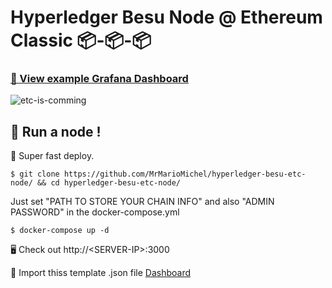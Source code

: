 # Hyperledger Besu Node @ Ethereum Classic 📦-📦-📦

### [👀 View example Grafana Dashboard](https://grafana.mariomichel.com/d/5S-6O8VZk/hyperledger-besu-node-at-ethereum-classic?orgId=1&refresh=10s)

![etc-is-comming](https://user-images.githubusercontent.com/30075959/113187315-fe877680-9258-11eb-836f-8874a917530e.png)

## 🏃 Run a node !

🚀 Super fast deploy. 

```
$ git clone https://github.com/MrMarioMichel/hyperledger-besu-etc-node/ && cd hyperledger-besu-etc-node/
```

Just set "PATH TO STORE YOUR CHAIN INFO" and also "ADMIN PASSWORD" in the docker-compose.yml

```
$ docker-compose up -d 
```

🖥 Check out http://\<SERVER-IP>:3000 

📝 Import thiss template .json file [Dashboard](https://gist.githubusercontent.com/MrMarioMichel/9d4ff51185d43b2dbff6ef2dd5c460ab/raw/78ca76535f0db3c8a77ee1e47041459340f1084a/JSON%2520Model)


